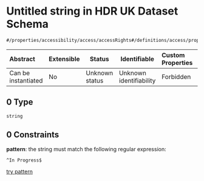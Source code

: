 # Untitled string in HDR UK Dataset Schema

```txt
#/properties/accessibility/access/accessRights#/definitions/access/properties/accessRights/anyOf/0
```




| Abstract            | Extensible | Status         | Identifiable            | Custom Properties | Additional Properties | Access Restrictions | Defined In                                                                                         |
| :------------------ | ---------- | -------------- | ----------------------- | :---------------- | --------------------- | ------------------- | -------------------------------------------------------------------------------------------------- |
| Can be instantiated | No         | Unknown status | Unknown identifiability | Forbidden         | Allowed               | none                | [dataset.schema.json\*](../../../schema/dataset/latest/dataset.schema.json "open original schema") |

## 0 Type

`string`

## 0 Constraints

**pattern**: the string must match the following regular expression: 

```regexp
^In Progress$
```

[try pattern](https://regexr.com/?expression=%5EIn%20Progress%24 "try regular expression with regexr.com")
